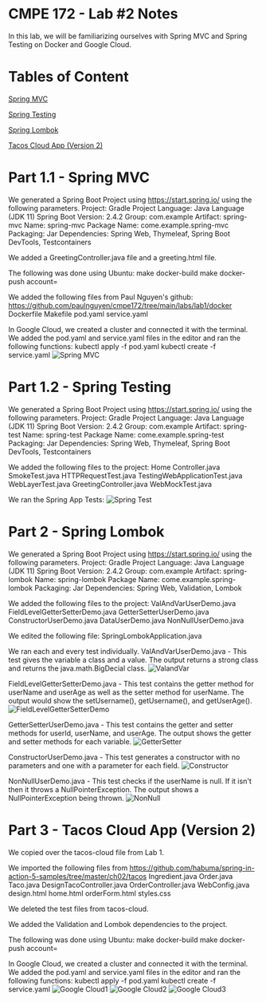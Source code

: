# CMPE 172 - Lab #2 Notes
In this lab, we will be familiarizing ourselves with Spring MVC and Spring Testing on Docker and Google Cloud.

# Tables of Content
[Spring MVC](#part-11---spring-mvc)

[Spring Testing](#part-12---spring-testing)

[Spring Lombok](#part-2---spring-lombok)

[Tacos Cloud App (Version 2)](#part-3---tacos-cloud-app-version-2)

# Part 1.1 - Spring MVC
We generated a Spring Boot Project using https://start.spring.io/ using the following parameters.
Project: Gradle Project
Language: Java Language (JDK 11)
Spring Boot Version: 2.4.2
Group: com.example
Artifact: spring-mvc
Name: spring-mvc
Package Name: come.example.spring-mvc
Packaging: Jar
Dependencies: Spring Web, Thymeleaf, Spring Boot DevTools, Testcontainers

We added a GreetingController.java file and a greeting.html file.

The following was done using Ubuntu:
make docker-build
make docker-push account=

We added the following files from Paul Nguyen's github: https://github.com/paulnguyen/cmpe172/tree/main/labs/lab1/docker
Dockerfile
Makefile
pod.yaml
service.yaml

In Google Cloud, we created a cluster and connected it with the terminal. We added the pod.yaml and service.yaml files in the editor and ran the following functions:
kubectl apply -f pod.yaml
kubectl create -f service.yaml
![Spring MVC](172.2/172.2.1.png)

# Part 1.2 - Spring Testing
We generated a Spring Boot Project using https://start.spring.io/ using the following parameters.
Project: Gradle Project
Language: Java Language (JDK 11)
Spring Boot Version: 2.4.2
Group: com.example
Artifact: spring-test
Name: spring-test
Package Name: come.example.spring-test
Packaging: Jar
Dependencies: Spring Web, Thymeleaf, Spring Boot DevTools, Testcontainers

We added the following files to the project:
Home Controller.java
SmokeTest.java
HTTPRequestTest.java
TestingWebApplicationTest.java
WebLayerTest.java
GreetingController.java
WebMockTest.java

We ran the Spring App Tests:
![Spring Test](172.2/172.2.2.png)

# Part 2 - Spring Lombok
We generated a Spring Boot Project using https://start.spring.io/ using the following parameters.
Project: Gradle Project
Language: Java Language (JDK 11)
Spring Boot Version: 2.4.2
Group: com.example
Artifact: spring-lombok
Name: spring-lombok
Package Name: come.example.spring-lombok
Packaging: Jar
Dependencies: Spring Web, Validation, Lombok

We added the following files to the project:
ValAndVarUserDemo.java
FieldLevelGetterSetterDemo.java
GetterSetterUserDemo.java
ConstructorUserDemo.java
DataUserDemo.java
NonNullUserDemo.java

We edited the following file:
SpringLombokApplication.java

We ran each and every test individually.
ValAndVarUserDemo.java - This test gives the variable a class and a value. The output returns a strong class and returns the java.math.BigDecial class.
![ValandVar](172.2/172.2.valvar.png)

FieldLevelGetterSetterDemo.java - This test contains the getter method for userName and userAge as well as the setter method for userName. The output would show the setUsername(), getUsername(), and getUserAge().
![FieldLevelGetterSetterDemo](172.2/172.2.fieldlvl.png)

GetterSetterUserDemo.java - This test contains the getter and setter methods for userId, userName, and userAge. The output shows the getter and setter methods for each variable. 
![GetterSetter](172.2/172.2.gettersetteruserdemo.png)

ConstructorUserDemo.java - This test generates a constructor with no parameters and one with a parameter for each field. 
![Constructor](172.2/172.2.constructoruserdemo.png)

NonNullUserDemo.java -  This test checks if the userName is null. If it isn't then it throws a NullPointerException. The output shows a NullPointerException being thrown.
![NonNull](172.2/172.2.nonnulluserdemo.png)

# Part 3 - Tacos Cloud App (Version 2)
We copied over the tacos-cloud file from Lab 1.

We imported the following files from https://github.com/habuma/spring-in-action-5-samples/tree/master/ch02/tacos
Ingredient.java
Order.java
Taco.java
DesignTacoController.java
OrderController.java
WebConfig.java
design.html
home.html
orderForm.html
styles.css

We deleted the test files from tacos-cloud.

We added the Validation and Lombok dependencies to the project.

The following was done using Ubuntu:
make docker-build
make docker-push account=

In Google Cloud, we created a cluster and connected it with the terminal. We added the pod.yaml and service.yaml files in the editor and ran the following functions:
kubectl apply -f pod.yaml
kubectl create -f service.yaml
![Google Cloud1](172.2/172.4.taco1.png)
![Google Cloud2](172.2/172.4.taco2.png)
![Google Cloud3](172.2/172.4.taco3.png)
